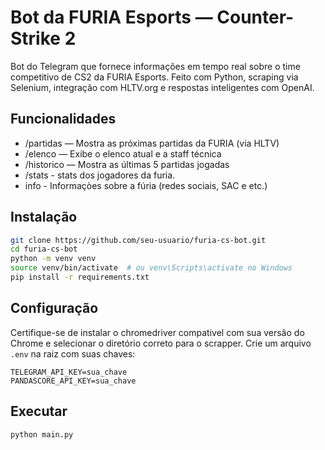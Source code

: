 # Bot da FURIA Esports — Counter-Strike 2

Bot do Telegram que fornece informações em tempo real sobre o time competitivo de CS2 da FURIA Esports. Feito com Python, scraping via Selenium, integração com HLTV.org e respostas inteligentes com OpenAI.

## Funcionalidades

- /partidas — Mostra as próximas partidas da FURIA (via HLTV)
- /elenco — Exibe o elenco atual e a staff técnica
- /historico — Mostra as últimas 5 partidas jogadas
- /stats - stats dos jogadores da furia.
- info - Informaçòes sobre a fúria (redes sociais, SAC e etc.)

## Instalação

```bash
git clone https://github.com/seu-usuario/furia-cs-bot.git
cd furia-cs-bot
python -m venv venv
source venv/bin/activate  # ou venv\Scripts\activate no Windows
pip install -r requirements.txt
```

## Configuração

Certifique-se de instalar o chromedriver compativel com sua versão do Chrome e selecionar o diretório correto para o scrapper.
Crie um arquivo `.env` na raiz com suas chaves:

```
TELEGRAM_API_KEY=sua_chave
PANDASCORE_API_KEY=sua_chave
```

## Executar

```bash
python main.py
```
